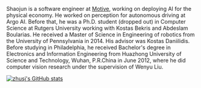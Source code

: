 Shaojun is a software engineer at [Motive](https://gomotive.com/), working on deploying AI for the physical economy.
He worked on perception for autonomous driving at Argo AI. Before that, he was a Ph.D. student (dropped out) in Computer Science at Rutgers University working with Kostas Bekris and Abdeslam Boularias. He received a Master of Science in Engineering of robotics from the University of Pennsylvania in 2014. His advisor was Kostas Daniilidis. Before studying in Philadelphia, he received Bachelor's degree in Electronics and Information Engineering from Huazhong University of Science and Technology, Wuhan, P.R.China in June 2012, where he did computer vision research under the supervision of Wenyu Liu.

<!--
**zhusj/zhusj** is a ✨ _special_ ✨ repository because its `README.md` (this file) appears on your GitHub profile.

Here are some ideas to get you started:

- 🔭 I’m currently working on ...
- 🌱 I’m currently learning ...
- 👯 I’m looking to collaborate on ...
- 🤔 I’m looking for help with ...
- 💬 Ask me about ...
- 📫 How to reach me: ...
- 😄 Pronouns: ...
- ⚡ Fun fact: ...
-->
[![zhusj's GitHub stats](https://github-readme-stats.vercel.app/api?username=zhusj&theme=tokyonight&show_icons=true&count_private=true)](https://github.com/anuraghazra/github-readme-stats)
